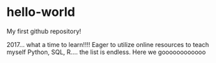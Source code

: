# hello-world
My first github repository!

2017... what a time to learn!!!! Eager to utilize online resources to teach myself Python, SQL, R.... the list is endless. Here we goooooooooooo
